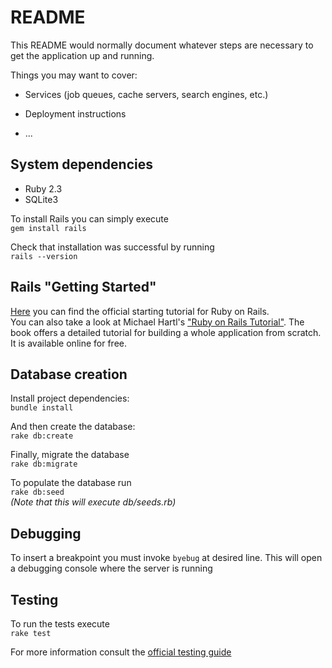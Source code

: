 # README

This README would normally document whatever steps are necessary to get the
application up and running.

Things you may want to cover:

* Services (job queues, cache servers, search engines, etc.)

* Deployment instructions

* ...


## System dependencies

* Ruby 2.3
* SQLite3

To install Rails you can simply execute  
```gem install rails```  

Check that installation was successful by running  
```rails --version```  


## Rails "Getting Started"

[Here](http://guides.rubyonrails.org/getting_started.html) you can find the official starting tutorial for Ruby on Rails.  
You can also take a look at Michael Hartl's ["Ruby on Rails Tutorial"](https://www.railstutorial.org/book). The book offers a detailed tutorial for building a whole application from scratch. It is available online for free.


## Database creation

Install project dependencies:  
```bundle install```  

And then create the database:  
```rake db:create```  

Finally, migrate the database  
```rake db:migrate```  

To populate the database run  
```rake db:seed```  
_(Note that this will execute db/seeds.rb)_


## Debugging

To insert a breakpoint you must invoke ```byebug``` at desired line. This will open a debugging console where the server is running


## Testing

To run the tests execute  
```rake test```  

For more information consult the [official testing guide](http://guides.rubyonrails.org/testing.html)
